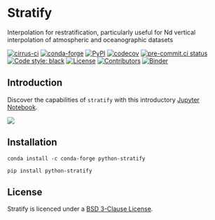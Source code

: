 # Stratify

Interpolation for restratification, particularly useful for Nd vertical interpolation of atmospheric and oceanographic datasets

[![cirrus-ci](https://api.cirrus-ci.com/github/SciTools-incubator/python-stratify.svg)](https://cirrus-ci.com/github/SciTools-incubator/python-stratify)
[![conda-forge](https://img.shields.io/conda/vn/conda-forge/python-stratify?color=orange&label=conda-forge&logo=conda-forge&logoColor=white)](https://anaconda.org/conda-forge/python-stratify)
[![PyPI](https://img.shields.io/pypi/v/stratify?color=orange&label=pypi&logo=python&logoColor=white)](https://pypi.org/project/stratify/)
[![codecov](https://codecov.io/gh/SciTools-incubator/python-stratify/branch/master/graph/badge.svg?token=v1R1bJ4kYr)](https://codecov.io/gh/SciTools-incubator/python-stratify)
[![pre-commit.ci status](https://results.pre-commit.ci/badge/github/SciTools-incubator/python-stratify/master.svg)](https://results.pre-commit.ci/latest/github/SciTools-incubator/python-stratify/master)
[![Code style: black](https://img.shields.io/badge/code%20style-black-000000.svg)](https://github.com/psf/black)
[![License](https://img.shields.io/github/license/SciTools-incubator/python-stratify?style=plastic)](https://github.com/SciTools-incubator/python-stratify/blob/master/LICENSE)
[![Contributors](https://img.shields.io/github/contributors/SciTools-incubator/python-stratify?style=plastic)](https://github.com/SciTools-incubator/python-stratify/graphs/contributors)
[![Binder](http://mybinder.org/badge.svg)](http://mybinder.org:/repo/scitools-incubator/python-stratify)

## Introduction

Discover the capabilities of `stratify` with this introductory [Jupyter Notebook](https://github.com/SciTools-incubator/python-stratify/blob/master/index.ipynb).

![](https://SciTools-incubator.github.io/python-stratify/summary.png)

## Installation

```shell
conda install -c conda-forge python-stratify
```
```shell
pip install python-stratify
```

## License
Stratify is licenced under a [BSD 3-Clause License](LICENSE).

